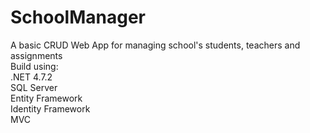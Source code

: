 # SchoolManager  
A basic CRUD Web App for managing school's students, teachers and assignments  
Build using:  
.NET 4.7.2  
SQL Server  
Entity Framework  
Identity Framework  
MVC  
